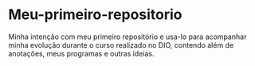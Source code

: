 # Meu-primeiro-repositorio
Minha intenção com meu primeiro repositório e usa-lo para acompanhar minha evolução durante o curso realizado no DIO, contendo além de anotações, meus programas e outras ideias.

